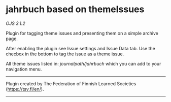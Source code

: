 # jahrbuch based on themeIssues

*OJS 3.1.2*

Plugin for tagging theme issues and presenting them on a simple archive page.

After enabling the plugin see Issue settings and Issue Data tab. Use the checbox in the bottom to tag the issue as a theme issue.

All theme issues listed in: *journalpath/jahrbuch* which you can add to your navigation menu.

***
Plugin created by The Federation of Finnish Learned Societies (https://tsv.fi/en/).
***
